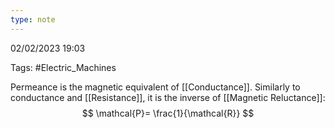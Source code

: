 ```yaml
---
type: note
---
```

02/02/2023 19:03

Tags: #Electric_Machines 

Permeance is the magnetic equivalent of [[Conductance]]. Similarly to conductance and [[Resistance]], it is the inverse of [[Magnetic Reluctance]]:
$$
\mathcal{P}= \frac{1}{\mathcal{R}}
$$
